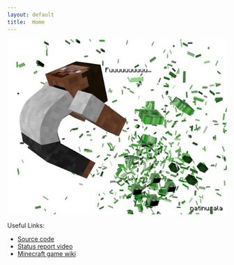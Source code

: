 ```yaml
---
layout: default
title:  Home
---
```


<img src="https://raw.githubusercontent.com/boring1234/NB-Newbies/main/docs/creeper.jpg"/>



Useful Links:

- [Source code][quickref]
- [Status report video][quickref1]
- [Minecraft game wiki][quickref2]



[quickref]: https://github.com/boring1234/NB-Newbies
[quickref1]: https://www.youtube.com/watch?feature=youtu.be&v=uHg_NpBoVXQ&app=desktop
[quickref2]: https://minecraft.gamepedia.com/Minecraft_Wiki
